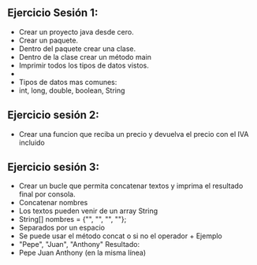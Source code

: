 
## Ejercicio Sesión 1:

* Crear un proyecto java desde cero.
* Crear un paquete.
* Dentro del paquete crear una clase.
* Dentro de la clase crear un método main
* Imprimir todos los tipos de datos vistos.
* 
* Tipos de datos mas comunes:
* int, long, double, boolean, String

## Ejercicio sesión 2:

* Crear una funcion que reciba un precio y devuelva el precio con el IVA incluido

## Ejercicio sesión 3:

* Crear un bucle que permita concatenar textos y imprima el resultado final por consola.
* Concatenar nombres
* Los textos pueden venir de un array String
* String[] nombres = {"", "", "", ""};
* Separados por un espacio
* Se puede usar el método concat o si no el operador +
Ejemplo 
* "Pepe", "Juan", "Anthony"
Resultado:
* Pepe Juan Anthony (en la misma línea)
